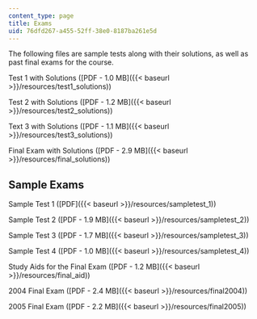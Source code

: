 ```yaml
---
content_type: page
title: Exams
uid: 76dfd267-a455-52ff-38e0-8187ba261e5d
---
```


The following files are sample tests along with their solutions, as well as past final exams for the course.

Test 1 with Solutions ([PDF - 1.0 MB]({{< baseurl >}}/resources/test1_solutions))

Test 2 with Solutions ([PDF - 1.2 MB]({{< baseurl >}}/resources/test2_solutions))

Text 3 with Solutions ([PDF - 1.1 MB]({{< baseurl >}}/resources/test3_solutions))

Final Exam with Solutions ([PDF - 2.9 MB]({{< baseurl >}}/resources/final_solutions))

Sample Exams
------------

Sample Test 1 ([PDF]({{< baseurl >}}/resources/sampletest_1))

Sample Test 2 ([PDF - 1.9 MB]({{< baseurl >}}/resources/sampletest_2))

Sample Test 3 ([PDF - 1.7 MB]({{< baseurl >}}/resources/sampletest_3))

Sample Test 4 ([PDF - 1.0 MB]({{< baseurl >}}/resources/sampletest_4))

Study Aids for the Final Exam ([PDF - 1.2 MB]({{< baseurl >}}/resources/final_aid))

2004 Final Exam ([PDF - 2.4 MB]({{< baseurl >}}/resources/final2004))

2005 Final Exam ([PDF - 2.2 MB]({{< baseurl >}}/resources/final2005))